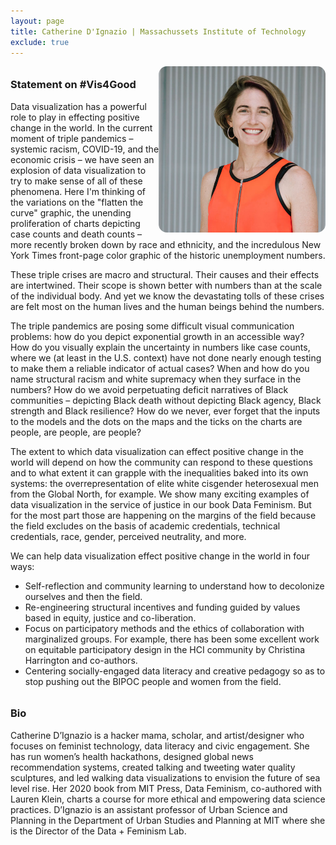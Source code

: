 ```yaml
---
layout: page
title: Catherine D'Ignazio | Massachussets Institute of Technology
exclude: true
---
```

<style>

h3 {
margin-top: 2em;
}

#new-for-2020-we-will-be-hosting-a-virtual-panel-this-year {
margin-top: -1em;
margin-bottom: 1em;
}

#panelists, #bios {
  display: grid;
  grid-template-columns: repeat(auto-fill, minmax(240px, 1fr));
  grid-gap: 10px;
  margin-bottom: 10px;
}

.panelist_image, .bio_image {
  width: 200pt;
  border-radius: 5%;
  display: block;
  text-align: right;
  float: right;
}

.panelist_text, .bio_text {
}

.panelist_name, .panelist_affiliation, .panelist_statement, .bio_name, .bio_affiliation {
}

</style>

<a href="http://www.kanarinka.com/">
  <img class="panelist_image" src="/img/dignazio2.jpg" alt="Catherine D'Ignazio head shot"/>
</a>

### Statement on #Vis4Good

Data visualization has a powerful role to play in effecting positive change in the world. In the current moment of triple pandemics – systemic racism, COVID-19, and the economic crisis – we have seen an explosion of data visualization to try to make sense of all of these phenomena. Here I'm thinking of the variations on the "flatten the curve" graphic, the unending proliferation of charts depicting case counts and death counts – more recently broken down by race and ethnicity, and the incredulous New York Times front-page color graphic of the historic
unemployment numbers. 

These triple crises are macro and structural. Their causes and their effects are intertwined. Their scope is shown better with numbers than at the scale of the individual body. And yet we know the devastating tolls of these crises are felt most on the human lives and the human beings behind the numbers. 

The triple pandemics are posing some difficult visual communication problems: how do you depict exponential growth in an accessible way? How do you visually explain the uncertainty in numbers like case counts, where we (at least in the U.S. context) have not done nearly enough testing to make them a reliable indicator of actual cases? When and how do you name  structural racism and white supremacy when they surface in the numbers? How do we avoid perpetuating deficit narratives of Black communities – depicting Black death without depicting Black agency, Black strength and Black resilience? How do we never, ever forget that the inputs to the models and the dots on the maps and the ticks on the charts are people, are people, are people? 

The extent to which data visualization can effect positive change in the world will depend on how the community can respond to these questions and to what extent it can grapple with the inequalities baked into its own systems: the overrepresentation of elite white cisgender heterosexual men from the Global North, for example. We show many exciting examples of data visualization in the service of justice in our book Data Feminism. But for the most part those are happening on the margins of the field because the field excludes on the basis of academic   credentials, technical credentials, race, gender, perceived neutrality, and more. 

We can help data visualization effect positive change in the world in four ways: 

- Self-reflection and community learning to understand how to decolonize ourselves and then the field.
- Re-engineering structural incentives and funding guided by values based in equity, justice and co-liberation.
- Focus on participatory methods and the ethics of collaboration with  marginalized groups. For example, there has been some excellent work on equitable  participatory design in the HCI community by Christina Harrington and co-authors.
- Centering socially-engaged data literacy and creative pedagogy so as to stop pushing out the BIPOC people and women from the field. 


### Bio


Catherine D’Ignazio is a hacker mama, scholar, and artist/designer who focuses on feminist technology, data literacy and civic engagement. She has run women’s health hackathons, designed global news recommendation systems, created talking and tweeting water quality sculptures, and led walking data visualizations to envision the future of sea level rise. Her 2020 book from MIT Press, Data Feminism, co-authored with Lauren Klein, charts a course for more ethical and empowering data science practices. D’Ignazio is an assistant professor of Urban Science and Planning in the Department of Urban Studies and Planning at MIT where she is the Director of the Data + Feminism Lab.


